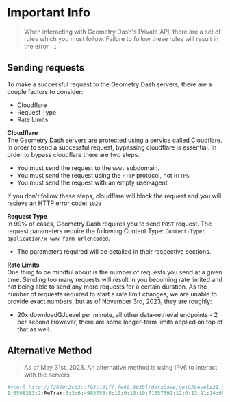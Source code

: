 # Important Info

> When interacting with Geometry Dash's Private API, there are a set of rules which you must follow. Failure to follow these rules will result in the error `-1`

## Sending requests

To make a successful request to the Geometry Dash servers, there are a couple factors to consider:

- Cloudflare
- Request Type
- Rate Limits

**Cloudflare** \
The Geometry Dash servers are protected using a service called [Cloudflare](https://www.cloudflare.com/). In order to send a successful request, bypassing cloudflare is essential. In order to bypass cloudflare there are two steps.

- You must send the request to the `www.` subdomain.
- You must send the request using the `HTTP` protocol, not `HTTPS`
- You must send the request with an empty user-agent

If you don't follow these steps, cloudflare will block the request and you will recieve an HTTP error code: `1020`

**Request Type** \
In 99% of cases, Geometry Dash requires you to send `POST` request. The request parameters require the following Content Type: `Content-Type: application/x-www-form-urlencoded`. 
- The parameters required will be detailed in their respective sections.  

**Rate Limits** \
One thing to be mindful about is the number of requests you send at a given time. Sending too many requests will result in you becoming rate limited and not being able to send any more requests for a certain duration. As the number of requests required to start a rate limit changes, we are unable to provide exact numbers, but as of November 3rd, 2023, they are roughly:
- 20x downloadGJLevel per minute, all other data-retrieval endpoints - 2 per second
However, there are some longer-term limits applied on top of that as well.

## **Alternative Method**
> As of May 31st, 2023. An alternative method is using IPv6 to interact with the servers

```py
#>curl http://[2600:3c03::f03c:91ff:fe69:863b]/database/getGJLevels21.php -X POST -d secret=Wmfd2893gb7
1:6508283:2:ReTraY:5:3:6:4993756:8:10:9:10:10:71657392:12:0:13:21:14:6541047:17::43:3:25::18:2:19:7730:42:0:45:20000:3:VGhhbmtzIGZvciBwbGF5aW5nIEdlb21ldHJ5IERhc2g=:15:3:30:0:31:0:37:3:38:1:39:2:46:1:47:2:35:557117|...
```
